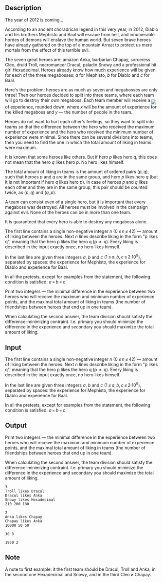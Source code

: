 ## Description

<div><p>The year of 2012 is coming...</p><p>According to an ancient choradrican legend in this very year, in 2012, Diablo and his brothers Mephisto and Baal will escape from hell, and innumerable hordes of demons will enslave the human world. But seven brave heroes have already gathered on the top of a mountain Arreat to protect us mere mortals from the effect of this terrible evil.</p><p>The seven great heroes are: amazon <span class="tex-font-style-tt">Anka</span>, barbarian <span class="tex-font-style-tt">Chapay</span>, sorceress <span class="tex-font-style-tt">Cleo</span>, druid <span class="tex-font-style-tt">Troll</span>, necromancer <span class="tex-font-style-tt">Dracul</span>, paladin <span class="tex-font-style-tt">Snowy</span> and a professional hit girl <span class="tex-font-style-tt">Hexadecimal</span>. Heroes already know how much experience will be given for each of the three megabosses: <span class="tex-span"><i>a</i></span> for Mephisto, <span class="tex-span"><i>b</i></span> for Diablo and <span class="tex-span"><i>c</i></span> for Baal.</p><p>Here's the problem: heroes are as much as seven and megabosses are only three! Then our heroes decided to split into three teams, where each team will go to destroy their own megaboss. Each team member will receive a <img align="middle" class="tex-formula" src="file://GbhESRwm.png" style="max-width: 100.0%;max-height: 100.0%;"> of experience, rounded down, where <span class="tex-span"><i>x</i></span> will be the amount of experience for the killed megaboss and <span class="tex-span"><i>y</i></span> — the number of people in the team.</p><p>Heroes do not want to hurt each other's feelings, so they want to split into teams so that the difference between the hero who received the maximum number of experience and the hero who received the minimum number of experience were minimal. Since there can be several divisions into teams, then you need to find the one in which <span class="tex-font-style-underline">the total amount of liking in teams</span> were maximum.</p><p>It is known that some heroes like others. But if hero <span class="tex-span"><i>p</i></span> likes hero <span class="tex-span"><i>q</i></span>, this does not mean that the hero <span class="tex-span"><i>q</i></span> likes hero <span class="tex-span"><i>p</i></span>. No hero likes himself.</p><p>The total amount of liking in teams is the amount of ordered pairs <span class="tex-span">(<i>p</i>, <i>q</i>)</span>, such that heroes <span class="tex-span"><i>p</i></span> and <span class="tex-span"><i>q</i></span> are in the same group, and hero <span class="tex-span"><i>p</i></span> likes hero <span class="tex-span"><i>q</i></span> (but it is not important if hero <span class="tex-span"><i>q</i></span> likes hero <span class="tex-span"><i>p</i></span>). In case of heroes <span class="tex-span"><i>p</i></span> and <span class="tex-span"><i>q</i></span> likes each other and they are in the same group, this pair should be counted twice, as <span class="tex-span">(<i>p</i>, <i>q</i>)</span> and <span class="tex-span">(<i>q</i>, <i>p</i>)</span>.</p><p>A team can consist even of a single hero, but it is important that every megaboss was destroyed. All heroes must be involved in the campaign against evil. None of the heroes can be in more than one team.</p><p>It is guaranteed that every hero is able to destroy any megaboss alone.</p></div><div class="input-specification"><p>The first line contains a single non-negative integer <span class="tex-span"><i>n</i></span> (<span class="tex-span">0 ≤ <i>n</i> ≤ 42</span>) — amount of liking between the heroes. Next <span class="tex-span"><i>n</i></span> lines describe liking in the form "<span class="tex-font-style-tt">p likes q</span>", meaning that the hero <span class="tex-font-style-tt">p</span> likes the hero <span class="tex-font-style-tt">q</span> (<span class="tex-font-style-tt">p</span> <span class="tex-span"> ≠ </span> <span class="tex-font-style-tt">q</span>). Every liking is described in the input exactly once, no hero likes himself.</p><p>In the last line are given three integers <span class="tex-span"><i>a</i></span>, <span class="tex-span"><i>b</i></span> and <span class="tex-span"><i>c</i></span> (<span class="tex-span">1 ≤ <i>a</i>, <i>b</i>, <i>c</i> ≤ 2·10<sup class="upper-index">9</sup></span>), separated by spaces: the experience for Mephisto, the experience for Diablo and experience for Baal.</p><p>In all the pretests, except for examples from the statement, the following condition is satisfied: <span class="tex-span"><i>a</i> = <i>b</i> = <i>c</i></span>.</p></div><div class="output-specification"><p>Print two integers — the minimal difference in the experience between two heroes who will receive the maximum and minimum number of experience points, and the maximal total amount of liking in teams (the number of friendships between heroes that end up in one team).</p><p><span class="tex-font-style-bf">When calculating the second answer, the team division should satisfy the difference-minimizing contraint. I.e. primary you should minimize the difference in the experience and secondary you should maximize the total amount of liking.</span></p></div>

## Input

<p>The first line contains a single non-negative integer <span class="tex-span"><i>n</i></span> (<span class="tex-span">0 ≤ <i>n</i> ≤ 42</span>) — amount of liking between the heroes. Next <span class="tex-span"><i>n</i></span> lines describe liking in the form "<span class="tex-font-style-tt">p likes q</span>", meaning that the hero <span class="tex-font-style-tt">p</span> likes the hero <span class="tex-font-style-tt">q</span> (<span class="tex-font-style-tt">p</span> <span class="tex-span"> ≠ </span> <span class="tex-font-style-tt">q</span>). Every liking is described in the input exactly once, no hero likes himself.</p><p>In the last line are given three integers <span class="tex-span"><i>a</i></span>, <span class="tex-span"><i>b</i></span> and <span class="tex-span"><i>c</i></span> (<span class="tex-span">1 ≤ <i>a</i>, <i>b</i>, <i>c</i> ≤ 2·10<sup class="upper-index">9</sup></span>), separated by spaces: the experience for Mephisto, the experience for Diablo and experience for Baal.</p><p>In all the pretests, except for examples from the statement, the following condition is satisfied: <span class="tex-span"><i>a</i> = <i>b</i> = <i>c</i></span>.</p>

## Output

<p>Print two integers — the minimal difference in the experience between two heroes who will receive the maximum and minimum number of experience points, and the maximal total amount of liking in teams (the number of friendships between heroes that end up in one team).</p><p><span class="tex-font-style-bf">When calculating the second answer, the team division should satisfy the difference-minimizing contraint. I.e. primary you should minimize the difference in the experience and secondary you should maximize the total amount of liking.</span></p>





```input1
3
Troll likes Dracul
Dracul likes Anka
Snowy likes Hexadecimal
210 200 180

```




```input2
2
Anka likes Chapay
Chapay likes Anka
10000 50 50

```




```output1
30 3

```




```output2
1950 2

```



## Note

<p><span class="tex-font-style-bf">A note to first example:</span> it the first team should be <span class="tex-font-style-tt">Dracul</span>, <span class="tex-font-style-tt">Troll</span> and <span class="tex-font-style-tt">Anka</span>, in the second one <span class="tex-font-style-tt">Hexadecimal</span> and <span class="tex-font-style-tt">Snowy</span>, and in the third <span class="tex-font-style-tt">Cleo</span> и <span class="tex-font-style-tt">Chapay</span>.</p>
